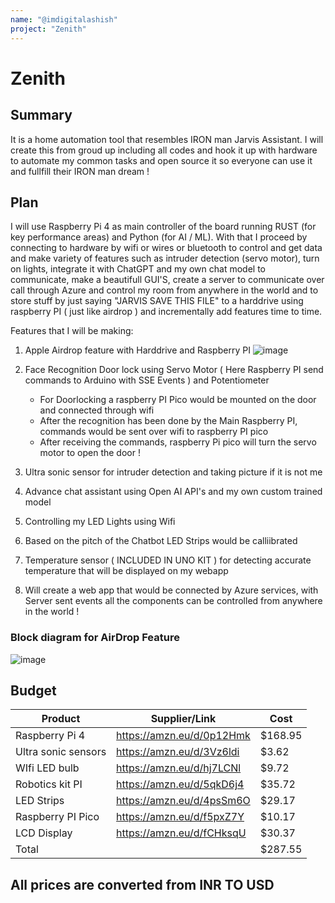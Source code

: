 ```yaml
---
name: "@imdigitalashish"
project: "Zenith"
---
```



# Zenith

## Summary

It is a home automation tool that resembles IRON man Jarvis Assistant. I will create this from groud up including all codes and hook
it up with hardware to automate my common tasks and open source it so everyone can use it and fullfill their IRON man dream !

## Plan

I will use Raspberry Pi 4 as main controller of the board running RUST (for key performance areas) and Python (for AI / ML). With that
I proceed by connecting to hardware by wifi or wires or bluetooth to control and get data and make variety of features such as intruder detection (servo motor), turn on lights, integrate it with ChatGPT and my own chat model to communicate, make a beautifull GUI'S, create a server to communicate over call through Azure and control my room from anywhere in the world and to store stuff by just saying "JARVIS SAVE THIS FILE" to a harddrive using raspberry PI ( just like airdrop ) and incrementally add features time to time.

Features that I will be making:

1) Apple Airdrop feature with Harddrive and Raspberry PI
     ![image](https://user-images.githubusercontent.com/61198989/212450962-ae5cc8a8-1598-4218-b200-0ab6b40f259d.png)

3) Face Recognition Door lock using Servo Motor ( Here Raspberry PI send commands to Arduino with SSE Events ) and Potentiometer
    - For Doorlocking a raspberry PI Pico would be mounted on the door and connected through wifi
    - After the recognition has been done by the Main Raspberry PI, commands would be sent over wifi to raspberry PI pico
    - After receiving the commands, raspberry Pi pico will turn the servo motor to open the door !
5) Ultra sonic sensor for intruder detection and taking picture if it is not me
6) Advance chat assistant using Open AI API's and my own custom trained model
7) Controlling my LED Lights using Wifi 
8) Based on the pitch of the Chatbot LED Strips would be calliibrated
9) Temperature sensor ( INCLUDED IN UNO KIT ) for detecting accurate temperature that will be displayed on my webapp
10) Will create a web app that would be connected by Azure services, with Server sent events all the components can be controlled from anywhere in the world !



### Block diagram for AirDrop Feature

![image](https://user-images.githubusercontent.com/61198989/212450835-bbfc861a-3ce9-4767-b261-395c385db1c9.png)







## Budget
| Product             | Supplier/Link                         | Cost   |
| ------------------- | ------------------------------------- | ------ |
| Raspberry Pi 4      | https://amzn.eu/d/0p12Hmk             | $168.95|
| Ultra sonic sensors | https://amzn.eu/d/3Vz6ldi             | $3.62  |
| WIfi LED bulb       | https://amzn.eu/d/hj7LCNl             | $9.72  |
| Robotics kit PI     | https://amzn.eu/d/5qkD6j4             | $35.72 |
| LED Strips          | https://amzn.eu/d/4psSm6O             | $29.17 |
| Raspberry PI Pico   | https://amzn.eu/d/f5pxZ7Y             | $10.17 |
| LCD Display         | https://amzn.eu/d/fCHksqU             | $30.37 |
| Total               |                                       | $287.55|

## All prices are converted from INR TO USD




